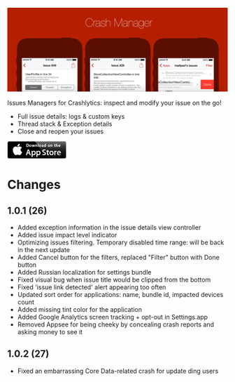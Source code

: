 ![Hey There](/Resources/GitHub/splash.png)

Issues Managers for Crashlytics: inspect and modify your issue on the go! 

* Full issue details: logs & custom keys 
* Thread stack & Exception details 
* Close and reopen your issues

[![Get me](/Resources/GitHub/app-store-badge.png)](https://itunes.apple.com/il/app/crash-manager/id806327079?mt=8)

# Changes

## 1.0.1 (26)

* Added exception information in the issue details view controller
* Added issue impact level indicator
* Optimizing issues filtering. Temporary disabled time range: will be back in the next update
* Added Cancel button for the filters, replaced "Filter" button with Done button
* Added Russian localization for settings bundle
* Fixed visual bug when issue title would be clipped from the bottom
* Fixed 'issue link detected' alert appearing too often
* Updated sort order for applications: name, bundle id, impacted devices count
* Added missing tint color for the application
* Added Google Analytics screen tracking + opt-out in Settings.app
* Removed Appsee for being cheeky by concealing crash reports and asking money to see it

## 1.0.2 (27)

* Fixed an embarrassing Core Data-related crash for update ding users